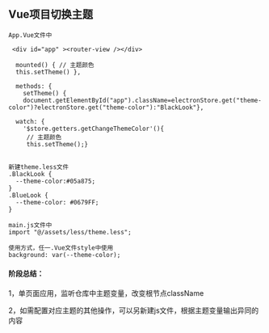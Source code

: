 ## Vue项目切换主题



```
App.Vue文件中

 <div id="app" ><router-view /></div>
 
  mounted() { // 主题颜色
  this.setTheme() },
  
  methods: {
	setTheme() {
    document.getElementById("app").className=electronStore.get("theme-color")?electronStore.get("theme-color"):"BlackLook"},
    
  watch: {
    '$store.getters.getChangeThemeColor'(){
     // 主题颜色
     this.setTheme();}
        
```

```
新建theme.less文件
.BlackLook {
  --theme-color:#05a875;
}
.BlueLook {
  --theme-color: #0679FF;
}
```

```
main.js文件中
import "@/assets/less/theme.less";
```

```
使用方式，任一.Vue文件style中使用
background: var(--theme-color);
```

#### 阶段总结：

1，单页面应用，监听仓库中主题变量，改变根节点className

2，如需配置对应主题的其他操作，可以另新建js文件，根据主题变量输出异同的内容